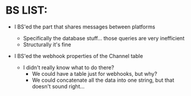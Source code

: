 # BS LIST:

- I BS'ed the part that shares messages between platforms

  - Specifically the database stuff... those queries are very inefficient
  - Structurally it's fine

- I BS'ed the webhook properties of the Channel table
  - I didn't really know what to do there?
    - We could have a table just for webhooks, but why?
    - We could concatenate all the data into one string, but that doesn't sound right...
